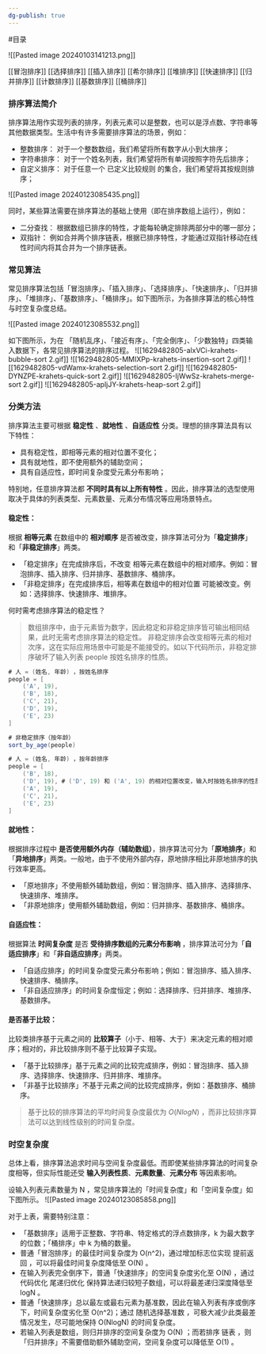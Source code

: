 ```yaml
---
dg-publish: true
---
```

#目录 

![[Pasted image 20240103141213.png]]

[[冒泡排序]]
[[选择排序]]
[[插入排序]]
[[希尔排序]]
[[堆排序]]
[[快速排序]]
[[归并排序]]
[[计数排序]]
[[基数排序]]
[[桶排序]]

### 排序算法简介
排序算法用作实现列表的排序，列表元素可以是整数，也可以是浮点数、字符串等其他数据类型。生活中有许多需要排序算法的场景，例如：

- 整数排序： 对于一个整数数组，我们希望将所有数字从小到大排序；
- 字符串排序： 对于一个姓名列表，我们希望将所有单词按照字符先后排序；
- 自定义排序： 对于任意一个 已定义比较规则 的集合，我们希望将其按规则排序；

![[Pasted image 20240123085435.png]]

同时，某些算法需要在排序算法的基础上使用（即在排序数组上运行），例如：

- 二分查找： 根据数组已排序的特性，才能每轮确定排除两部分中的哪一部分；
- 双指针： 例如合并两个排序链表，根据已排序特性，才能通过双指针移动在线性时间内将其合并为一个排序链表。

### 常见算法
常见排序算法包括「冒泡排序」、「插入排序」、「选择排序」、「快速排序」、「归并排序」、「堆排序」、「基数排序」、「桶排序」。如下图所示，为各排序算法的核心特性与时空复杂度总结。

![[Pasted image 20240123085532.png]]

如下图所示，为在 「随机乱序」、「接近有序」、「完全倒序」、「少数独特」四类输入数据下，各常见排序算法的排序过程。
![[1629482805-alxVCi-krahets-bubble-sort 2.gif]]
![[1629482805-MMIXPp-krahets-insertion-sort 2.gif]]
![[1629482805-vdWamx-krahets-selection-sort 2.gif]]
![[1629482805-DYNZPE-krahets-quick-sort 2.gif]]
![[1629482805-IjWwSz-krahets-merge-sort 2.gif]]
![[1629482805-apljJY-krahets-heap-sort 2.gif]]

### 分类方法
排序算法主要可根据 **稳定性** 、**就地性** 、**自适应性** 分类。理想的排序算法具有以下特性：
- 具有稳定性，即相等元素的相对位置不变化；
- 具有就地性，即不使用额外的辅助空间；
- 具有自适应性，即时间复杂度受元素分布影响；

特别地，任意排序算法都 **不同时具有以上所有特性** 。因此，排序算法的选型使用取决于具体的列表类型、元素数量、元素分布情况等应用场景特点。

#### 稳定性：
根据 **相等元素** 在数组中的 **相对顺序** 是否被改变，排序算法可分为「**稳定排序**」和「**非稳定排序**」两类。

- 「稳定排序」在完成排序后，不改变 相等元素在数组中的相对顺序。例如：冒泡排序、插入排序、归并排序、基数排序、桶排序。
- 「非稳定排序」在完成排序后，相等素在数组中的相对位置 可能被改变。例如：选择排序、快速排序、堆排序。

何时需考虑排序算法的稳定性？
> 数组排序中，由于元素皆为数字，因此稳定和非稳定排序皆可输出相同结果，此时无需考虑排序算法的稳定性。
> 非稳定排序会改变相等元素的相对次序，这在实际应用场景中可能是不能接受的。如以下代码所示，非稳定排序破坏了输入列表 people 按姓名排序的性质。
```java
# 人 = (姓名, 年龄) ，按姓名排序
people = [
    ('A', 19),
    ('B', 18),
    ('C', 21),
    ('D', 19),
    ('E', 23)
]

# 非稳定排序（按年龄）
sort_by_age(people)

# 人 = (姓名, 年龄) ，按年龄排序
people = [
    ('B', 18),
    ('D', 19), # ('D', 19) 和 ('A', 19) 的相对位置改变，输入时按姓名排序的性质丢失
    ('A', 19),
    ('C', 21),
    ('E', 23)
]
```
#### 就地性：
根据排序过程中 **是否使用额外内存（辅助数组）**，排序算法可分为「**原地排序**」和「**异地排序**」两类。一般地，由于不使用外部内存，原地排序相比非原地排序的执行效率更高。
- 「原地排序」不使用额外辅助数组，例如：冒泡排序、插入排序、选择排序、快速排序、堆排序。
- 「非原地排序」使用额外辅助数组，例如：归并排序、基数排序、桶排序。
#### 自适应性：
根据算法 **时间复杂度** 是否 **受待排序数组的元素分布影响** ，排序算法可分为「**自适应排序**」和「**非自适应排序**」两类。

- 「自适应排序」的时间复杂度受元素分布影响；例如：冒泡排序、插入排序、快速排序、桶排序。
- 「非自适应排序」的时间复杂度恒定；例如：选择排序、归并排序、堆排序、基数排序。
#### 是否基于比较：
比较类排序基于元素之间的 **比较算子**（小于、相等、大于）来决定元素的相对顺序；相对的，非比较排序则不基于比较算子实现。

- 「基于比较排序」基于元素之间的比较完成排序，例如：冒泡排序、插入排序、选择排序、快速排序、归并排序、堆排序。
- 「非基于比较排序」不基于元素之间的比较完成排序，例如：基数排序、桶排序。
> 基于比较的排序算法的平均时间复杂度最优为 $O(NlogN)$ ，而非比较排序算法可以达到线性级别的时间复杂度。

### 时空复杂度
总体上看，排序算法追求时间与空间复杂度最低。而即使某些排序算法的时间复杂度相等，但实际性能还受 **输入列表性质**、**元素数量**、**元素分布**  等因素影响。

设输入列表元素数量为 N ，常见排序算法的「时间复杂度」和「空间复杂度」如下图所示。
![[Pasted image 20240123085858.png]]

对于上表，需要特别注意：
- 「基数排序」适用于正整数、字符串、特定格式的浮点数排序，k 为最大数字的位数；「桶排序」中 k 为桶的数量。
- 普通「冒泡排序」的最佳时间复杂度为 O(n^2)，通过增加标志位实现 提前返回 ，可以将最佳时间复杂度降低至 O(N) 。
- 在输入列表完全倒序下，普通「快速排序」的空间复杂度劣化至 O(N) ，通过代码优化 尾递归优化 保持算法递归较短子数组，可以将最差递归深度降低至 logN 。
- 普通「快速排序」总以最左或最右元素为基准数，因此在输入列表有序或倒序下，时间复杂度劣化至 O(n^2)；通过 随机选择基准数 ，可极大减少此类最差情况发生，尽可能地保持 O(NlogN) 的时间复杂度。
- 若输入列表是数组，则归并排序的空间复杂度为 O(N) ；而若排序 链表 ，则「归并排序」不需要借助额外辅助空间，空间复杂度可以降低至 O(1) 。
